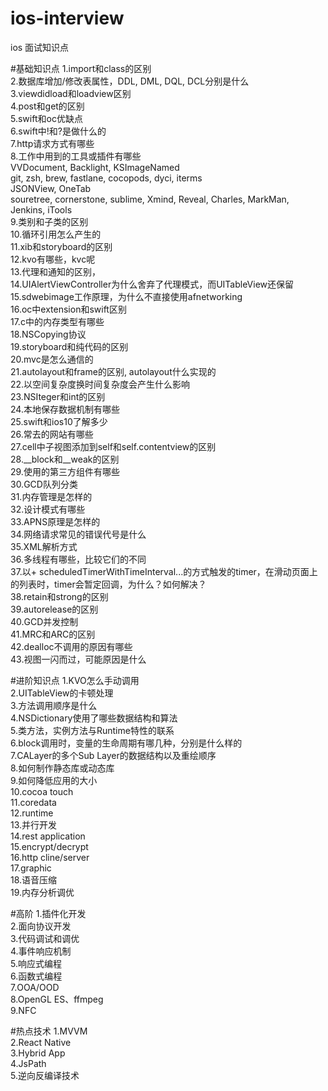 # ios-interview
ios 面试知识点

#基础知识点
1.import和class的区别  
2.数据库增加/修改表属性，DDL, DML, DQL, DCL分别是什么  
3.viewdidload和loadview区别  
4.post和get的区别  
5.swift和oc优缺点  
6.swift中!和?是做什么的  
7.http请求方式有哪些  
8.工作中用到的工具或插件有哪些  
VVDocument, Backlight, KSImageNamed  
git, zsh, brew, fastlane, cocopods, dyci, iterms  
JSONView, OneTab  
souretree, cornerstone, sublime, Xmind, Reveal, Charles, MarkMan, Jenkins, iTools  
9.类别和子类的区别  
10.循环引用怎么产生的  
11.xib和storyboard的区别  
12.kvo有哪些，kvc呢  
13.代理和通知的区别，  
14.UIAlertViewController为什么舍弃了代理模式，而UITableView还保留  
15.sdwebimage工作原理，为什么不直接使用afnetworking  
16.oc中extension和swift区别  
17.c中的内存类型有哪些  
18.NSCopying协议  
19.storyboard和纯代码的区别  
20.mvc是怎么通信的  
21.autolayout和frame的区别, autolayout什么实现的  
22.以空间复杂度换时间复杂度会产生什么影响  
23.NSIteger和int的区别  
24.本地保存数据机制有哪些  
25.swift和ios10了解多少  
26.常去的网站有哪些  
27.cell中子视图添加到self和self.contentview的区别  
28.__block和__weak的区别  
29.使用的第三方组件有哪些  
30.GCD队列分类  
31.内存管理是怎样的  
32.设计模式有哪些  
33.APNS原理是怎样的  
34.网络请求常见的错误代号是什么  
35.XML解析方式  
36.多线程有哪些，比较它们的不同  
37.以+ scheduledTimerWithTimeInterval...的方式触发的timer，在滑动页面上的列表时，timer会暂定回调，为什么？如何解决？  
38.retain和strong的区别  
39.autorelease的区别  
40.GCD并发控制  
41.MRC和ARC的区别  
42.dealloc不调用的原因有哪些  
43.视图一闪而过，可能原因是什么  
  
#进阶知识点
1.KVO怎么手动调用  
2.UITableView的卡顿处理  
3.方法调用顺序是什么  
4.NSDictionary使用了哪些数据结构和算法  
5.类方法，实例方法与Runtime特性的联系  
6.block调用时，变量的生命周期有哪几种，分别是什么样的  
7.CALayer的多个Sub Layer的数据结构以及重绘顺序  
8.如何制作静态库或动态库  
9.如何降低应用的大小  
10.cocoa touch  
11.coredata  
12.runtime  
13.并行开发  
14.rest application  
15.encrypt/decrypt  
16.http cline/server  
17.graphic  
18.语音压缩  
19.内存分析调优  

#高阶
1.插件化开发  
2.面向协议开发  
3.代码调试和调优  
4.事件响应机制  
5.响应式编程  
6.函数式编程  
7.OOA/OOD  
8.OpenGL ES、ffmpeg  
9.NFC  

#热点技术
1.MVVM  
2.React Native  
3.Hybrid App  
4.JsPath  
5.逆向反编译技术  

